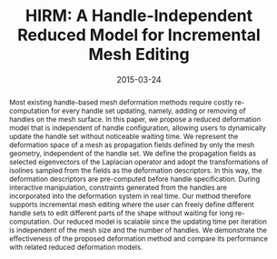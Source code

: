 ---
title: 'HIRM: A Handle-Independent Reduced Model for Incremental Mesh Editing'

# Authors
authors:
  - Yirui Wu
  - Oscar Kin-Chung Au
  - Chiew-Lan Tai
  - Tong Lu

date: '2015-03-24'
doi: '10.1016/j.cagd.2015.03.001'

# Schedule page publish date (NOT publication's date).
publishDate: '2015-03-24'

# Publication type.
publication_types: ['article-journal']

# Publication name and optional abbreviated publication name.
publication: Computer Aided Geometric Design
publication_short: CAGD'15(SCI,CCF-B)

# Volume and issue
volume: '35-36'
pages: '56-68'

# Abstract
abstract: 'Most existing handle-based mesh deformation methods require costly re-computation for every handle set updating, namely, adding or removing of handles on the mesh surface. In this paper, we propose a reduced deformation model that is independent of handle configuration, allowing users to dynamically update the handle set without noticeable waiting time. We represent the deformation space of a mesh as propagation fields defined by only the mesh geometry, independent of the handle set. We define the propagation fields as selected eigenvectors of the Laplacian operator and adopt the transformations of isolines sampled from the fields as the deformation descriptors. In this way, the deformation descriptors are pre-computed before handle specification. During interactive manipulation, constraints generated from the handles are incorporated into the deformation system in real time. Our method therefore supports incremental mesh editing where the user can freely define different handle sets to edit different parts of the shape without waiting for long re-computation. Our reduced model is scalable since the updating time per iteration is independent of the mesh size and the number of handles. We demonstrate the effectiveness of the proposed deformation method and compare its performance with related reduced deformation models.'


tags: []

# Display this page in the Featured widget?
featured: true


url_pdf: ''

---